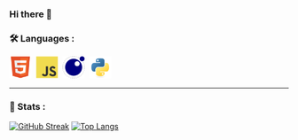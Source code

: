 ### Hi there 👋


### :hammer_and_wrench: Languages :
<div>
  <img src="https://github.com/devicons/devicon/blob/master/icons/html5/html5-original.svg" title="HTML5" alt="HTML" width="40" height="40"/>&nbsp;
  <img src="https://github.com/devicons/devicon/blob/master/icons/javascript/javascript-original.svg" title="JavaScript" alt="JavaScript" width="40" height="40"/>&nbsp;
  <img src="https://github.com/devicons/devicon/blob/master/icons/lua/lua-original.svg" title="Lua" alt="Lua" width="40" height="40"/>&nbsp;
  <img src="https://github.com/devicons/devicon/blob/master/icons/python/python-original.svg" title="Python" alt="Python" width="40" height="40"/>&nbsp;
</div>

---

### 🪪 Stats :
[![GitHub Streak](http://github-readme-streak-stats.herokuapp.com?user=notportal&theme=dark&background=000000)](https://git.io/streak-stats)
[![Top Langs](https://github-readme-stats.vercel.app/api/top-langs/?username=notportal&layout=compact&theme=vision-friendly-dark)](https://github.com/anuraghazra/github-readme-stats)
